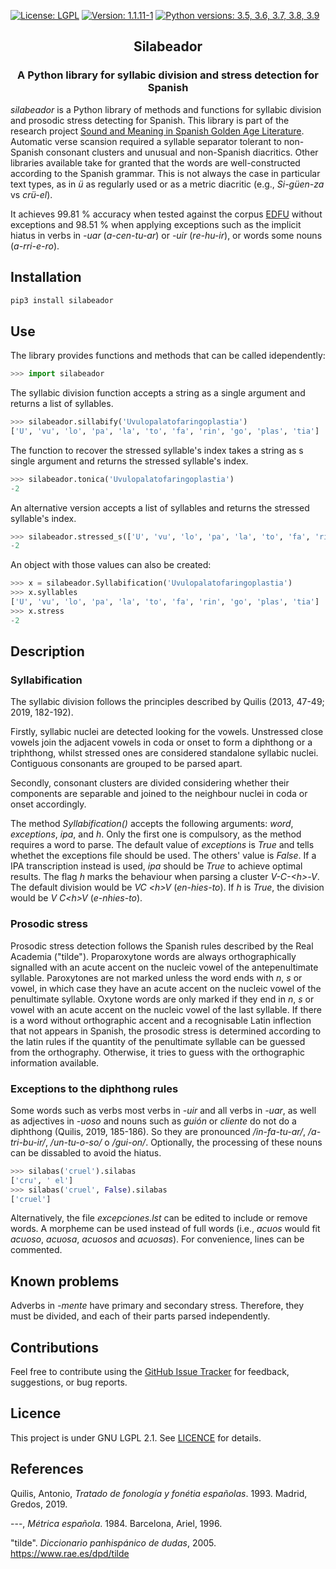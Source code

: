 [![License: LGPL](https://img.shields.io/github/license/fsanzl/silabeador)](https://opensource.org/licenses/LGPL-2.1)
[![Version: 1.1.11-1](https://img.shields.io/github/v/release/fsanzl/silabeador?include_prereleases)](https://pypi.org/project/silabeador/)
[![Python versions: 3.5, 3.6, 3.7, 3.8, 3.9](https://img.shields.io/pypi/pyversions/silabeador)](https://pypi.org/project/silabeador/)


<h2 align="center">Silabeador</h2>

<h3 align="center">A Python library for syllabic division and stress detection for Spanish</h2>

*silabeador* is a Python library of methods and functions for syllabic division and prosodic stress detecting for Spanish.
This library is part of the research project [Sound and Meaning in Spanish Golden Age Literature](https://soundandmeaning.univie.ac.at/). Automatic verse scansion required a syllable separator tolerant to non-Spanish consonant clusters and unusual and non-Spanish diacritics. Other libraries available take for granted that the words are well-constructed according to the Spanish grammar. This is not always the case in particular text types, as in *ü* as regularly used or as a metric diacritic (e.g., *Si-güen-za* vs *crü-el*).


It achieves 99.81 % accuracy when tested against the corpus [EDFU](https://github.com/linhd-postdata/edfu) without exceptions and 98.51 % when applying exceptions such as the implicit hiatus in verbs in *-uar* (*a-cen-tu-ar*) or *-uir* (*re-hu-ir*), or words some nouns (*a-rri-e-ro*).

## Installation

```bash
pip3 install silabeador
```

## Use

The library provides functions and methods that can be called idependently:


```python
>>> import silabeador
```

The syllabic division function accepts a string as a single argument and returns a list of syllables.

```python
>>> silabeador.sillabify('Uvulopalatofaringoplastia')
['U', 'vu', 'lo', 'pa', 'la', 'to', 'fa', 'rin', 'go', 'plas', 'tia']
```

The function to recover the stressed syllable's index takes a string as s single argument and returns the stressed syllable's index.

```python
>>> silabeador.tonica('Uvulopalatofaringoplastia')
-2
```

An alternative version accepts a list of syllables and returns the stressed syllable's index.

```python
>>> silabeador.stressed_s(['U', 'vu', 'lo', 'pa', 'la', 'to', 'fa', 'rin', 'go', 'plas', 'tia'])
-2
```

An object with those values can also be created:

```python
>>> x = silabeador.Syllabification('Uvulopalatofaringoplastia')
>>> x.syllables
['U', 'vu', 'lo', 'pa', 'la', 'to', 'fa', 'rin', 'go', 'plas', 'tia']
>>> x.stress
-2
``` 


## Description

### Syllabification

The syllabic division follows the principles described by Quilis (2013, 47-49; 2019, 182-192).

Firstly, syllabic nuclei are detected looking for the vowels. Unstressed close vowels join the adjacent vowels in coda or onset to form a diphthong or a triphthong, whilst stressed ones are considered standalone syllabic nuclei. Contiguous consonants are grouped to be parsed apart.

Secondly, consonant clusters are divided considering whether their components are separable and joined to the neighbour nuclei in coda or onset accordingly.

The method *Syllabification()* accepts the following arguments: *word*, *exceptions*, *ipa*, and *h*. Only the first one is compulsory, as the method requires a word to parse. The default value of *exceptions* is *True* and tells whethet the exceptions file should be used. The others' value is *False*. If a IPA transcription instead is used, *ipa* should be *True* to achieve optimal results. The flag *h* marks the behaviour when parsing a cluster *V-C-\<h\>-V*. The default division would be *VC \<h\>V* (*en-hies-to*). If *h* is *True*, the division would be *V C\<h\>V* (*e-nhies-to*).


### Prosodic stress

Prosodic stress detection follows the Spanish rules described by the Real Academia ("tilde"). Proparoxytone words are always orthographically signalled with an acute accent on the nucleic vowel of the antepenultimate syllable. Paroxytones are not marked unless the word ends with *n*, *s* or vowel, in which case they have an acute accent on the nucleic vowel of the penultimate syllable. Oxytone words are only marked if they end in *n*, *s* or vowel with an acute accent on the nucleic vowel of the last syllable. If there is a word without orthographic accent and a recognisable Latin inflection that not appears in Spanish, the prosodic stress is determined according to the latin rules if the quantity of the penultimate syllable can be guessed from the orthography. Otherwise, it tries to guess with the orthographic information available.

### Exceptions to the diphthong rules

Some words such as verbs most verbs in *-uir* and all verbs in *-uar*, as well as adjectives in *-uoso* and nouns such as *guión* or *cliente* do not do a diphthong (Quilis, 2019, 185-186). So they are pronounced */in-fa-tu-ar/*, */a-tri-bu-ir/*, */un-tu-o-so/* o */gui-on/*. Optionally, the processing of these nouns can be dissabled to avoid the hiatus.

```python
>>> silabas('cruel').silabas
['cru', ' el']
>>> silabas('cruel', False).silabas
['cruel']
```
Alternatively, the file *excepciones.lst* can be edited to include or remove words. A morpheme can be used instead of full words (i.e., *acuos* would fit *acuoso*, *acuosa*, *acuosos* and *acuosas*). For convenience, lines can be commented.

## Known problems

Adverbs in *-mente* have primary and secondary stress. Therefore, they must be divided, and each of their parts parsed  independently.


## Contributions

Feel free to contribute using the [GitHub Issue Tracker](https://github.com/fsanzl/silabeador/issues) for feedback, suggestions, or bug reports.


## Licence

This project is under GNU LGPL 2.1. See [LICENCE](https://github.com/fsanzl/silabeador/LICENCE) for details.

## References

Quilis, Antonio, *Tratado de fonología y fonétia españolas*. 1993. Madrid, Gredos, 2019.

---, *Métrica española*. 1984. Barcelona, Ariel, 1996. 

"tilde". *Diccionario panhispánico de dudas*, 2005. https://www.rae.es/dpd/tilde
